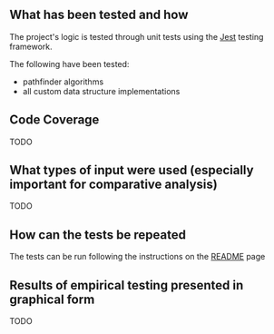 ## What has been tested and how

The project's logic is tested through unit tests using the [Jest](https://jestjs.io/) testing framework.

The following have been tested:

- pathfinder algorithms
- all custom data structure implementations

## Code Coverage

TODO

## What types of input were used (especially important for comparative analysis)

TODO

## How can the tests be repeated

The tests can be run following the instructions on the [README](https://github.com/Nurou/pathfinder-vis) page

## Results of empirical testing presented in graphical form

TODO
